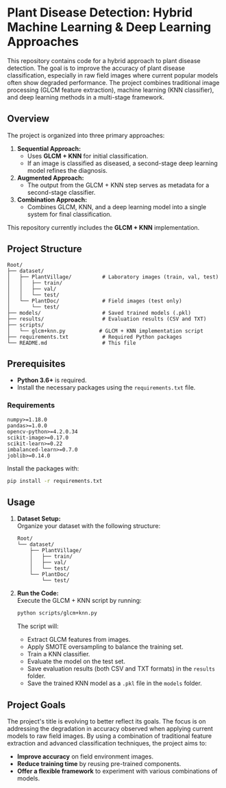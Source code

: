 # Plant Disease Detection: Hybrid Machine Learning & Deep Learning Approaches

This repository contains code for a hybrid approach to plant disease detection. The goal is to improve the accuracy of plant disease classification, especially in raw field images where current popular models often show degraded performance. The project combines traditional image processing (GLCM feature extraction), machine learning (KNN classifier), and deep learning methods in a multi-stage framework.

## Overview

The project is organized into three primary approaches:

1. **Sequential Approach:**
   - Uses **GLCM + KNN** for initial classification.
   - If an image is classified as diseased, a second-stage deep learning model refines the diagnosis.
2. **Augmented Approach:**
   - The output from the GLCM + KNN step serves as metadata for a second-stage classifier.
3. **Combination Approach:**
   - Combines GLCM, KNN, and a deep learning model into a single system for final classification.

This repository currently includes the **GLCM + KNN** implementation.

## Project Structure

```
Root/
├── dataset/
│   ├── PlantVillage/          # Laboratory images (train, val, test)
│   │   ├── train/
│   │   ├── val/
│   │   └── test/
│   └── PlantDoc/              # Field images (test only)
│       └── test/
├── models/                    # Saved trained models (.pkl)
├── results/                   # Evaluation results (CSV and TXT)
├── scripts/
│   └── glcm+knn.py           # GLCM + KNN implementation script
├── requirements.txt           # Required Python packages
└── README.md                  # This file
```

## Prerequisites

- **Python 3.6+** is required.
- Install the necessary packages using the `requirements.txt` file.

### Requirements

```
numpy>=1.18.0
pandas>=1.0.0
opencv-python>=4.2.0.34
scikit-image>=0.17.0
scikit-learn>=0.22
imbalanced-learn>=0.7.0
joblib>=0.14.0
```

Install the packages with:

```bash
pip install -r requirements.txt
```

## Usage

1. **Dataset Setup:**  
   Organize your dataset with the following structure:

   ```
   Root/
   └── dataset/
       ├── PlantVillage/
       │   ├── train/
       │   ├── val/
       │   └── test/
       └── PlantDoc/
           └── test/
   ```

2. **Run the Code:**  
   Execute the GLCM + KNN script by running:

   ```bash
   python scripts/glcm+knn.py
   ```

   The script will:

   - Extract GLCM features from images.
   - Apply SMOTE oversampling to balance the training set.
   - Train a KNN classifier.
   - Evaluate the model on the test set.
   - Save evaluation results (both CSV and TXT formats) in the `results` folder.
   - Save the trained KNN model as a `.pkl` file in the `models` folder.

## Project Goals

The project's title is evolving to better reflect its goals. The focus is on addressing the degradation in accuracy observed when applying current models to raw field images. By using a combination of traditional feature extraction and advanced classification techniques, the project aims to:

- **Improve accuracy** on field environment images.
- **Reduce training time** by reusing pre-trained components.
- **Offer a flexible framework** to experiment with various combinations of models.

<!-- ## Contributing

Contributions are welcome! Please open an issue or submit a pull request if you have ideas for improvements or additional features.

## License

This project is licensed under the **MIT License** – see the [LICENSE](LICENSE) file for details.

## Acknowledgements

- Thanks to the contributors of the various libraries and datasets used in this project.
- Special thanks to the research community for inspiring hybrid approaches in plant disease detection. -->
